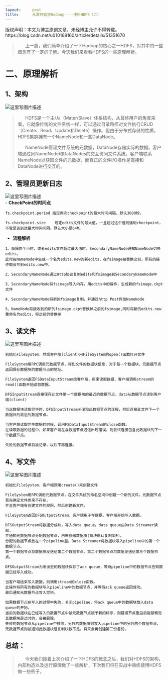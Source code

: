 ```yaml
---
layout:     post
title:      从零开始学Hadoop----浅析HDFS（二）
---
```

<div id="article_content" class="article_content clearfix csdn-tracking-statistics" data-pid="blog" data-mod="popu_307" data-dsm="post">
								<div class="article-copyright">
					版权声明：本文为博主原创文章，未经博主允许不得转载。					https://blog.csdn.net/u010168160/article/details/51351670				</div>
								            <div id="content_views" class="markdown_views prism-atom-one-dark">
							<!-- flowchart 箭头图标 勿删 -->
							<svg xmlns="http://www.w3.org/2000/svg" style="display: none;"><path stroke-linecap="round" d="M5,0 0,2.5 5,5z" id="raphael-marker-block" style="-webkit-tap-highlight-color: rgba(0, 0, 0, 0);"></path></svg>
							<blockquote>
  <p>      上一篇，我们简单介绍了一下Hadoop的核心之一HDFS，对其中的一些概念有了一定的了解。今天我们来看看HDFS的一些原理解析。</p>
</blockquote>



<h1 id="二原理解析">二、原理解析</h1>



<h2 id="1架构">1、架构</h2>

<p><img src="https://img-blog.csdn.net/20160508131450332" alt="这里写图片描述" title=""></p>

<blockquote>
  <p>      HDFS是一个主/从（Mater/Slave）体系结构，从最终用户的角度来看，它就像传统的文件系统一样，可以通过目录路径对文件执行CRUD（Create、Read、Update和Delete）操作。但由于分布式存储的性质，HDFS集群拥有一个NameNode和一些DataNode。</p>
  
  <p>      NameNode管理文件系统的元数据，DataNode存储实际的数据。客户端通过同NameNode和DataNodes的交互访问文件系统。客户端联系NameNode以获取文件的元数据，而真正的文件I/O操作是直接和DataNode进行交互的。</p>
</blockquote>



<h2 id="2管理员更新日志">2、管理员更新日志</h2>

<p><img src="https://img-blog.csdn.net/20160509125515931" alt="这里写图片描述" title=""> <br>
 - <strong>CheckPoint的时间点</strong></p>



<pre class="prettyprint"><code class=" hljs avrasm">fs<span class="hljs-preprocessor">.checkpoint</span><span class="hljs-preprocessor">.period</span> 指定两次checkpoint的最大时间间隔，默认<span class="hljs-number">3600</span>秒。 </code></pre>



<pre class="prettyprint"><code class=" hljs avrasm">fs<span class="hljs-preprocessor">.checkpoint</span><span class="hljs-preprocessor">.size</span>    规定edits文件的最大值，一旦超过这个值则强制checkpoint，不管是否到达最大时间间隔。默认大小是<span class="hljs-number">64</span>M。</code></pre>

<ul>
<li><strong>流程解析</strong></li>
</ul>



<pre class="prettyprint"><code class=" hljs cs"><span class="hljs-number">1</span>、每隔两个小时，或者edits文件超过最大值时，SecondaryNameNode通知NameNode切换edits，
此时在NameNode中生成一个名为edits.<span class="hljs-keyword">new</span>的新edits，在fsimage被替换之前，所有的操作都会写到edits.<span class="hljs-keyword">new</span>中。</code></pre>



<pre class="prettyprint"><code class=" hljs ">2、SecondaryNameNode通过Http协议复制edits和fsimage到SecondaryNameNode中</code></pre>



<pre class="prettyprint"><code class=" hljs avrasm"><span class="hljs-number">3</span>、SecondaryNameNode将fsimage导入内存，用edits中的操作，生成新的fsimage<span class="hljs-preprocessor">.ckpt</span>文件</code></pre>



<pre class="prettyprint"><code class=" hljs livecodeserver"><span class="hljs-number">4</span>、SecondaryNameNode将新的fsimage复制，并通过<span class="hljs-keyword">http</span> Post传给NameNode</code></pre>



<pre class="prettyprint"><code class=" hljs avrasm"><span class="hljs-number">5</span>、NameNode将接收到的新的fsimage<span class="hljs-preprocessor">.ckpt</span>替换掉之前的fsimage,同时将新的edits<span class="hljs-preprocessor">.new</span>重命名为edits，将之前的替换掉</code></pre>



<h2 id="3读文件">3、读文件</h2>

<p><img src="https://img-blog.csdn.net/20160509124704812" alt="这里写图片描述" title=""></p>



<pre class="prettyprint"><code class=" hljs fsharp">初始化FileSystem，然后客户端(client)用FileSystem的<span class="hljs-keyword">open</span>()函数打开文件</code></pre>



<pre class="prettyprint"><code class=" hljs ">FileSystem用RPC调用元数据节点，得到文件的数据块信息，对于每一个数据块，元数据节点返回保存数据块的数据节点的地址。</code></pre>



<pre class="prettyprint"><code class=" hljs bash">FileSystem返回FSDataInputStream给客户端，用来读取数据，客户端调用stream的<span class="hljs-built_in">read</span>()函数开始读取数据。</code></pre>



<pre class="prettyprint"><code class=" hljs haskell"><span class="hljs-type">DFSInputStream</span>连接保存此文件第一个数据块的最近的数据节点，<span class="hljs-typedef"><span class="hljs-keyword">data</span>从数据节点读到客户端<span class="hljs-container">(<span class="hljs-title">client</span>)</span></span></code></pre>



<pre class="prettyprint"><code class=" hljs ">当此数据块读取完毕时，DFSInputStream关闭和此数据节点的连接，然后连接此文件下一个数据块的最近的数据节点。</code></pre>



<pre class="prettyprint"><code class=" hljs livecodeserver">当客户端读取完毕数据的时候，调用FSDataInputStream的<span class="hljs-built_in">close</span>函数。
在读取数据的过程中，如果客户端在与数据节点通信出现错误，则尝试连接包含此数据块的下一个数据节点。</code></pre>



<pre class="prettyprint"><code class=" hljs ">失败的数据节点将被记录，以后不再连接。</code></pre>



<h2 id="4写文件">4、写文件</h2>

<p><img src="https://img-blog.csdn.net/20160509124831438" alt="这里写图片描述" title=""></p>



<pre class="prettyprint"><code class=" hljs sql">初始化FileSystem，客户端调用<span class="hljs-operator"><span class="hljs-keyword">create</span>()来创建文件</span></code></pre>



<pre class="prettyprint"><code class=" hljs ">FileSystem用RPC调用元数据节点，在文件系统的命名空间中创建一个新的文件，元数据节点首先确定文件原来不存在，
并且客户端有创建文件的权限，然后创建新文件。</code></pre>



<pre class="prettyprint"><code class=" hljs ">FileSystem返回DFSOutputStream，客户端用于写数据，客户端开始写入数据。</code></pre>



<pre class="prettyprint"><code class=" hljs lasso">DFSOutputStream将数据分成块，写入<span class="hljs-built_in">data</span> <span class="hljs-built_in">queue</span>。<span class="hljs-built_in">data</span> <span class="hljs-built_in">queue</span>由<span class="hljs-built_in">Data</span> Streamer读取，
并通知元数据节点分配数据节点，用来存储数据块(每块默认复制<span class="hljs-number">3</span>块)。
分配的数据节点放在一个pipeline里。<span class="hljs-built_in">Data</span> Streamer将数据块写入pipeline中的第一个数据节点。
第一个数据节点将数据块发送给第二个数据节点。第二个数据节点将数据发送给第三个数据节点。</code></pre>



<pre class="prettyprint"><code class=" hljs lasso">DFSOutputStream为发出去的数据块保存了ack <span class="hljs-built_in">queue</span>，等待pipeline中的数据节点告知数据已经写入成功。</code></pre>



<pre class="prettyprint"><code class=" hljs livecodeserver">当客户端结束写入数据，则调用stream的<span class="hljs-built_in">close</span>函数。
此操作将所有的数据块写入pipeline中的数据节点，并等待ack queue返回成功。
最后通知元数据节点写入完毕。</code></pre>



<pre class="prettyprint"><code class=" hljs lasso">如果数据节点在写入的过程中失败，关闭pipeline，将ack <span class="hljs-built_in">queue</span>中的数据块放入<span class="hljs-built_in">data</span> <span class="hljs-built_in">queue</span>的开始，
当前的数据块在已经写入的数据节点中被元数据节点赋予新的标示，则错误节点重启后能够察觉其数据块是过时的，会被删除。
失败的数据节点从pipeline中移除，另外的数据块则写入pipeline中的另外两个数据节点。
元数据节点则被通知此数据块是复制块数不足，将来会再创建第三份备份。</code></pre>



<h2 id="总结">总结：</h2>

<blockquote>
  <p>      今天我们接着上次介绍了一下HDFS的概念之后，我们对HDFS的架构，内部构造以及运行原理做了一些解析，下次我们将在实战中熟练使用HDFS做一些例子。</p>
</blockquote>            </div>
						<link href="https://csdnimg.cn/release/phoenix/mdeditor/markdown_views-9e5741c4b9.css" rel="stylesheet">
                </div>